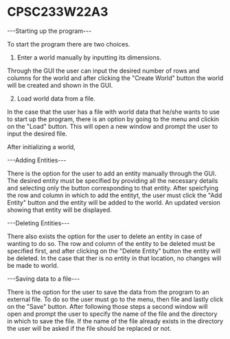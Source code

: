 # CPSC233W22A3

---Starting up the program---

To start the program there are two choices.

1) Enter a world manually by inputting its dimensions.

Through the GUI the user can input the desired number of rows and columns for the world and after clicking the "Create World" button the world will be created and shown in the GUI.

2) Load world data from a file.

In the case that the user has a file with world data that he/she wants to use to start up the program, there is an option by going to the menu and clickin on the "Load" button. This will open a new window and prompt the user to input the desired file.

After initializing a world, 

---Adding Entities---

There is the option for the user to add an entity manually through the GUI. The desired entity must be specified by providing all the necessary details and selecting only the button corresponding to that entity. After speicfying the row and column in which to add the entityt, the user must click the "Add Entity" button and the entity will be added to the world. An updated version showing that entity will be displayed.

---Deleting Entities---

There also exists the option for the user to delete an entity in case of wanting to do so. The row and column of the entity to be deleted must be specified first, and after clicking on the "Delete Entity" button the entity will be deleted. In the case that ther is no entity in that location, no changes will be made to world.

---Saving data to a file---

There is the option for the user to save the data from the program to an external file. To do so the user must go to the menu, then file and lastly click on the "Save" button. After following those steps a second window will open and prompt the user to specify the name of the file and the directory in which to save the file. If the name of the file already exists in the directory the user will be asked if the file should be replaced or not.
